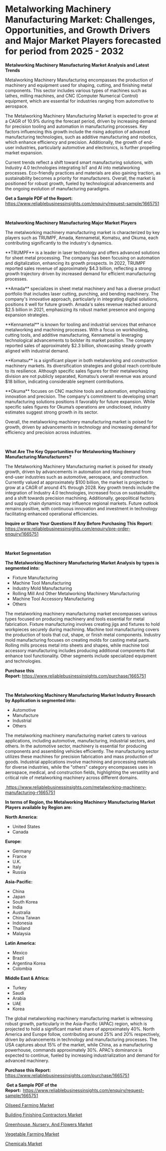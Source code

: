 <p><h1>Metalworking Machinery Manufacturing Market: Challenges, Opportunities, and Growth Drivers and Major Market Players forecasted for period from 2025 - 2032</h1></p><p><strong>Metalworking Machinery Manufacturing Market Analysis and Latest Trends</strong></p>
<p><p>Metalworking Machinery Manufacturing encompasses the production of machinery and equipment used for shaping, cutting, and finishing metal components. This sector includes various types of machines such as lathes, milling machines, and CNC (Computer Numerical Control) equipment, which are essential for industries ranging from automotive to aerospace.</p><p>The Metalworking Machinery Manufacturing Market is expected to grow at a CAGR of 10.9% during the forecast period, driven by increasing demand for precision tooling and automation in manufacturing processes. Key factors influencing this growth include the rising adoption of advanced manufacturing technologies, such as additive manufacturing and robotics, which enhance efficiency and precision. Additionally, the growth of end-user industries, particularly automotive and electronics, is further propelling market expansion.</p><p>Current trends reflect a shift toward smart manufacturing solutions, with Industry 4.0 technologies integrating IoT and AI into metalworking processes. Eco-friendly practices and materials are also gaining traction, as sustainability becomes a priority for manufacturers. Overall, the market is positioned for robust growth, fueled by technological advancements and the ongoing evolution of manufacturing paradigms.</p></p>
<p><strong>Get a Sample PDF of the Report:&nbsp;</strong> <a href="https://www.reliablebusinessinsights.com/enquiry/request-sample/1665751?utm_campaign=116&utm_medium=2&utm_source=Github&utm_content=ia&utm_term=09032025&utm_id=metalworking-machinery-manufacturing">https://www.reliablebusinessinsights.com/enquiry/request-sample/1665751</a></p>
<p>&nbsp;</p>
<p><strong>Metalworking Machinery Manufacturing Major Market Players</strong></p>
<p><p>The metalworking machinery manufacturing market is characterized by key players such as TRUMPF, Amada, Kennametal, Komatsu, and Okuma, each contributing significantly to the industry's dynamics.</p><p>**TRUMPF** is a leader in laser technology and offers advanced solutions for sheet metal processing. The company has been focusing on automation and digitalization, enhancing its growth prospects. In 2022, TRUMPF reported sales revenue of approximately $4.3 billion, reflecting a strong growth trajectory driven by increased demand for efficient manufacturing processes.</p><p>**Amada** specializes in sheet metal machinery and has a diverse product portfolio that includes laser cutting, punching, and bending machinery. The company's innovative approach, particularly in integrating digital solutions, positions it well for future growth. Amada's sales revenue reached around $2.5 billion in 2021, emphasizing its robust market presence and ongoing expansion strategies.</p><p>**Kennametal** is known for tooling and industrial services that enhance metalworking and machining processes. With a focus on workholding, cutting tools, and additive manufacturing, Kennametal is leveraging technological advancements to bolster its market position. The company reported sales of approximately $2.3 billion, showcasing steady growth aligned with industrial demand.</p><p>**Komatsu** is a significant player in both metalworking and construction machinery markets. Its diversification strategies and global reach contribute to its resilience. Although specific sales figures for their metalworking division are not publicly separated, Komatsu’s overall revenue was around $18 billion, indicating considerable segment contributions.</p><p>**Okuma** focuses on CNC machine tools and automation, emphasizing innovation and precision. The company's commitment to developing smart manufacturing solutions positions it favorably for future expansion. While specific sales figures for Okuma’s operations are undisclosed, industry estimates suggest strong growth in its sector.</p><p>Overall, the metalworking machinery manufacturing market is poised for growth, driven by advancements in technology and increasing demand for efficiency and precision across industries.</p></p>
<p>&nbsp;</p>
<p><strong>What Are The Key Opportunities For Metalworking Machinery Manufacturing Manufacturers?</strong></p>
<p><p>The Metalworking Machinery Manufacturing market is poised for steady growth, driven by advancements in automation and rising demand from end-user industries such as automotive, aerospace, and construction. Currently valued at approximately $100 billion, the market is projected to grow at a CAGR of around 4% through 2028. Key growth trends include the integration of Industry 4.0 technologies, increased focus on sustainability, and a shift towards precision machining. Additionally, geopolitical factors and supply chain dynamics may influence regional markets. Future outlook remains positive, with continuous innovation and investment in technology facilitating enhanced operational efficiencies.</p></p>
<p><strong>Inquire or Share Your Questions If Any Before Purchasing This Report:</strong> <a href="https://www.reliablebusinessinsights.com/enquiry/pre-order-enquiry/1665751?utm_campaign=116&utm_medium=2&utm_source=Github&utm_content=ia&utm_term=09032025&utm_id=metalworking-machinery-manufacturing">https://www.reliablebusinessinsights.com/enquiry/pre-order-enquiry/1665751</a></p>
<p>&nbsp;</p>
<p><strong>Market Segmentation</strong></p>
<p><strong>The Metalworking Machinery Manufacturing Market Analysis by types is segmented into:</strong></p>
<p><ul><li>Fixture Manufacturing</li><li>Machine Tool Manufacturing</li><li>Industry Mold Manufacturing</li><li>Rolling Mill And Other Metalworking Machinery Manufacturing</li><li>Machine Tool Accessory Manufacturing</li><li>Others</li></ul></p>
<p><p>The metalworking machinery manufacturing market encompasses various types focused on producing machinery and tools essential for metal fabrication. Fixture manufacturing involves creating jigs and fixtures to hold workpieces securely during machining. Machine tool manufacturing covers the production of tools that cut, shape, or finish metal components. Industry mold manufacturing focuses on creating molds for casting metal parts. Rolling mills process metal into sheets and shapes, while machine tool accessory manufacturing includes producing additional components that enhance tool functionality. Other segments include specialized equipment and technologies.</p></p>
<p><strong>Purchase this Report:&nbsp;</strong><a href="https://www.reliablebusinessinsights.com/purchase/1665751?utm_campaign=116&utm_medium=2&utm_source=Github&utm_content=ia&utm_term=09032025&utm_id=metalworking-machinery-manufacturing">https://www.reliablebusinessinsights.com/purchase/1665751</a></p>
<p>&nbsp;</p>
<p><strong>The Metalworking Machinery Manufacturing Market Industry Research by Application is segmented into:</strong></p>
<p><ul><li>Automotive</li><li>Manufacture</li><li>Industrial</li><li>Others</li></ul></p>
<p><p>The metalworking machinery manufacturing market caters to various applications, including automotive, manufacturing, industrial sectors, and others. In the automotive sector, machinery is essential for producing components and assembling vehicles efficiently. The manufacturing sector utilizes these machines for precision fabrication and mass production of goods. Industrial applications involve machining and processing materials for diverse industries, while the "others" category encompasses uses in aerospace, medical, and construction fields, highlighting the versatility and critical role of metalworking machinery across different domains.</p></p>
<p><a href="https://www.reliablebusinessinsights.com/metalworking-machinery-manufacturing-r1665751?utm_campaign=116&utm_medium=2&utm_source=Github&utm_content=ia&utm_term=09032025&utm_id=metalworking-machinery-manufacturing">&nbsp;https://www.reliablebusinessinsights.com/metalworking-machinery-manufacturing-r1665751</a></p>
<p><strong>In terms of Region, the Metalworking Machinery Manufacturing Market Players available by Region are:</strong></p>
<p>
    <p> <strong> North America: </strong>
        <ul>
            <li>United States</li>
            <li>Canada</li>
        </ul>
        </p> 
    <p> <strong> Europe: </strong>
        <ul>
            <li>Germany</li>
            <li>France</li>
            <li>U.K.</li>
            <li>Italy</li>
            <li>Russia</li>
        </ul>
        </p> 
    <p> <strong> Asia-Pacific: </strong>
        <ul>
            <li>China</li>
            <li>Japan</li>
            <li>South Korea</li>
            <li>India</li>
            <li>Australia</li>
            <li>China Taiwan</li>
            <li>Indonesia</li>
            <li>Thailand</li>
            <li>Malaysia</li>
        </ul>
        </p> 
    <p> <strong> Latin America: </strong>
        <ul>
            <li>Mexico</li>
            <li>Brazil</li>
            <li>Argentina Korea</li>
            <li>Colombia</li>
        </ul>
        </p> 
    <p> <strong> Middle East & Africa: </strong>
        <ul>
            <li>Turkey</li>
            <li>Saudi</li>
            <li>Arabia</li>
            <li>UAE</li>
            <li>Korea</li>
        </ul>
    </p>
    </p>
<p><p>The global metalworking machinery manufacturing market is witnessing robust growth, particularly in the Asia-Pacific (APAC) region, which is projected to hold a significant market share of approximately 40%. North America and Europe follow, contributing around 25% and 20% respectively, driven by advancements in technology and manufacturing processes. The USA captures about 15% of the market, while China, as a manufacturing powerhouse, commands approximately 30%. APAC’s dominance is expected to continue, fueled by increasing industrialization and demand for advanced machinery.</p></p>
<p><strong>Purchase this Report: </strong><a href="https://www.reliablebusinessinsights.com/purchase/1665751?utm_campaign=116&utm_medium=2&utm_source=Github&utm_content=ia&utm_term=09032025&utm_id=metalworking-machinery-manufacturing">https://www.reliablebusinessinsights.com/purchase/1665751</a></p>
<p>&nbsp;<strong>Get a Sample PDF of the Report:&nbsp;&nbsp;</strong><a href="https://www.reliablebusinessinsights.com/enquiry/request-sample/1665751?utm_campaign=116&utm_medium=2&utm_source=Github&utm_content=ia&utm_term=09032025&utm_id=metalworking-machinery-manufacturing">https://www.reliablebusinessinsights.com/enquiry/request-sample/1665751</a></p>
<p><strong></strong></p>
<p><p><a href="https://github.com/rocicbenton/Market-Research-Report-List-1/blob/main/oilseed-farming-market.md?utm_campaign=116&utm_medium=2&utm_source=Github&utm_content=ia&utm_term=09032025&utm_id=metalworking-machinery-manufacturing">Oilseed Farming Market</a></p><p><a href="https://github.com/ishikodehira/Market-Research-Report-List-1/blob/main/building-finishing-contractors-market.md?utm_campaign=116&utm_medium=2&utm_source=Github&utm_content=ia&utm_term=09032025&utm_id=metalworking-machinery-manufacturing">Building Finishing Contractors Market</a></p><p><a href="https://github.com/reeseberro3j/Market-Research-Report-List-1/blob/main/greenhouse-nursery-and-flowers-market.md?utm_campaign=116&utm_medium=2&utm_source=Github&utm_content=ia&utm_term=09032025&utm_id=metalworking-machinery-manufacturing">Greenhouse, Nursery, And Flowers Market</a></p><p><a href="https://github.com/filinjaic7/Market-Research-Report-List-1/blob/main/vegetable-farming-market.md?utm_campaign=116&utm_medium=2&utm_source=Github&utm_content=ia&utm_term=09032025&utm_id=metalworking-machinery-manufacturing">Vegetable Farming Market</a></p><p><a href="https://github.com/tahjaylestro/Market-Research-Report-List-1/blob/main/chemicals-market.md?utm_campaign=116&utm_medium=2&utm_source=Github&utm_content=ia&utm_term=09032025&utm_id=metalworking-machinery-manufacturing">Chemicals Market</a></p></p>